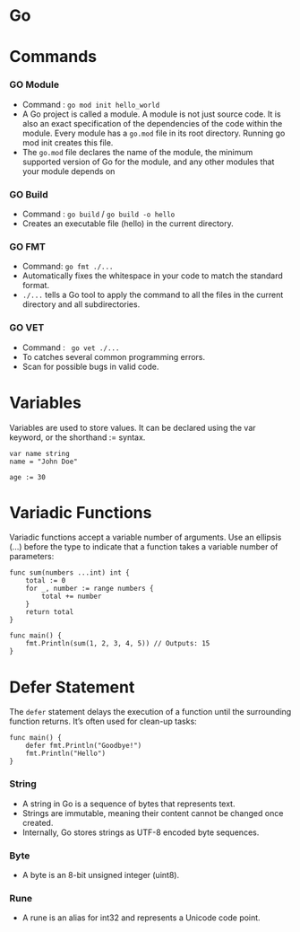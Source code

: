 # Go

# Commands
### GO Module
- Command : `go mod init hello_world`
- A Go project is called a module. A module is not just source code. It is also an exact specification of the dependencies of the code within the module. Every
module has a `go.mod` file in its root directory. Running go mod init creates this file.
- The `go.mod` file declares the name of the module, the minimum supported version of Go for the module, and any other modules that your module depends on

### GO Build
- Command : `go build` / `go build -o hello`
- Creates an executable file (hello) in the current directory.

### GO FMT
- Command: `go fmt ./...` 
- Automatically fixes the whitespace in your code to match the standard format.
-  `./...` tells a Go tool to apply the command to all the files in the current directory and all subdirectories.
    
### GO VET
- Command :  ` go vet ./...` 
- To catches several common programming errors.
- Scan for possible bugs in valid code.


# Variables
Variables are used to store values. It can be declared using the var keyword, or the shorthand := syntax.
```
var name string
name = "John Doe"

age := 30

```


# Variadic Functions
Variadic functions accept a variable number of arguments. Use an ellipsis (...) before the type to indicate that a function takes a variable number of parameters:
```
func sum(numbers ...int) int {
    total := 0
    for _, number := range numbers {
        total += number
    }
    return total
}

func main() {
    fmt.Println(sum(1, 2, 3, 4, 5)) // Outputs: 15
}

```


# Defer Statement
The `defer` statement delays the execution of a function until the surrounding function returns. It’s often used for clean-up tasks:
```
func main() {
    defer fmt.Println("Goodbye!")
    fmt.Println("Hello")
}

```
 ### String  

- A string in Go is a sequence of bytes that represents text.  
- Strings are immutable, meaning their content cannot be changed once created.  
- Internally, Go stores strings as UTF-8 encoded byte sequences.  

### Byte
- A byte is an 8-bit unsigned integer (uint8).  

### Rune
- A rune is an alias for int32 and represents a Unicode code point.  